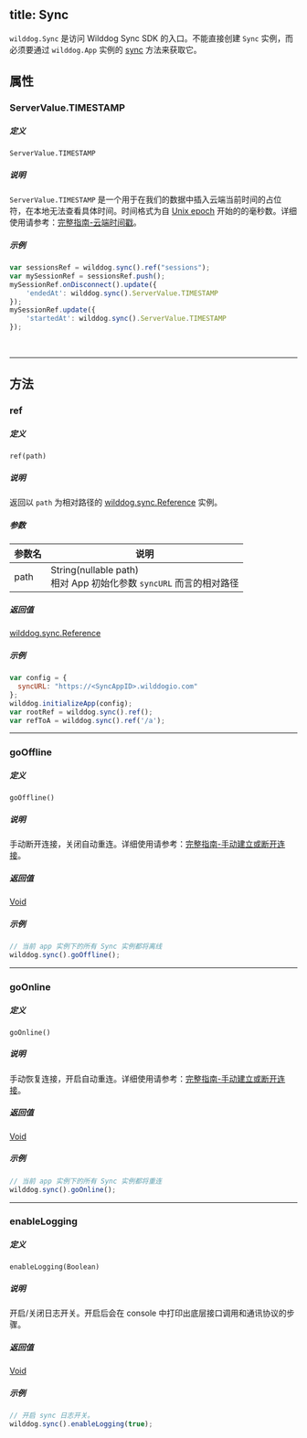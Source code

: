 title: Sync
---

`wilddog.Sync` 是访问 Wilddog Sync SDK 的入口。不能直接创建 `Sync` 实例，而必须要通过 `wilddog.App` 实例的 [sync](App.html#sync) 方法来获取它。

## 属性

### ServerValue.TIMESTAMP

##### 定义

`ServerValue.TIMESTAMP`

##### 说明

`ServerValue.TIMESTAMP` 是一个用于在我们的数据中插入云端当前时间的占位符，在本地无法查看具体时间。时间格式为自 [Unix epoch](https://en.wikipedia.org/wiki/Unix_time) 开始的的毫秒数。详细使用请参考：[完整指南-云端时间戳](/sync/Web/guide/advance-feature.html#云端时间戳)。

##### 示例

```js
var sessionsRef = wilddog.sync().ref("sessions");
var mySessionRef = sessionsRef.push();
mySessionRef.onDisconnect().update({
    'endedAt': wilddog.sync().ServerValue.TIMESTAMP
});
mySessionRef.update({
    'startedAt': wilddog.sync().ServerValue.TIMESTAMP
});
```

</br>

------

## 方法

### ref

##### 定义

`ref(path)`

##### 说明

返回以 `path` 为相对路径的 [wilddog.sync.Reference](Reference.html) 实例。

##### 参数

| 参数名| 说明                                  |
| ---- | ----------------------------------- |
| path | String(nullable path)<br>相对 App 初始化参数 `syncURL` 而言的相对路径 |

##### 返回值

[wilddog.sync.Reference](Reference.html)

##### 示例

```js
var config = {
  syncURL: "https://<SyncAppID>.wilddogio.com"
};
wilddog.initializeApp(config);
var rootRef = wilddog.sync().ref();
var refToA = wilddog.sync().ref('/a');

```
---

### goOffline

##### 定义

`goOffline()`

##### 说明

手动断开连接，关闭自动重连。详细使用请参考：[完整指南-手动建立或断开连接](/sync/Web/guide/offline-capabilities.html#手动建立或断开连接)。

##### 返回值

[Void](Void.html)

##### 示例
```js
// 当前 app 实例下的所有 Sync 实例都将离线
wilddog.sync().goOffline();
```

---

### goOnline

##### 定义

`goOnline()`

##### 说明

手动恢复连接，开启自动重连。详细使用请参考：[完整指南-手动建立或断开连接](/sync/Web/guide/offline-capabilities.html#手动建立或断开连接)。

##### 返回值

[Void](Void.html)

##### 示例
```js
// 当前 app 实例下的所有 Sync 实例都将重连
wilddog.sync().goOnline();
```

---

### enableLogging

##### 定义

`enableLogging(Boolean)`

##### 说明

开启/关闭日志开关。开启后会在 console 中打印出底层接口调用和通讯协议的步骤。

##### 返回值

[Void](Void.html)

##### 示例
```js
// 开启 sync 日志开关。
wilddog.sync().enableLogging(true);
```
